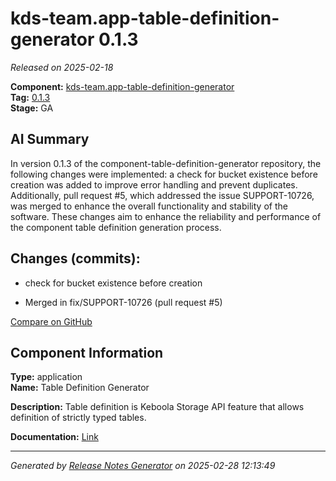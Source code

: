 # kds-team.app-table-definition-generator 0.1.3

_Released on 2025-02-18_

**Component:** [kds-team.app-table-definition-generator](https://github.com/keboola/component-table-definition-generator)  
**Tag:** [0.1.3](https://github.com/keboola/component-table-definition-generator/releases/tag/0.1.3)  
**Stage:** GA  


## AI Summary
In version 0.1.3 of the component-table-definition-generator repository, the following changes were implemented: a check for bucket existence before creation was added to improve error handling and prevent duplicates. Additionally, pull request #5, which addressed the issue SUPPORT-10726, was merged to enhance the overall functionality and stability of the software. These changes aim to enhance the reliability and performance of the component table definition generation process.



## Changes (commits):


- check for bucket existence before creation 
  



- Merged in fix/SUPPORT-10726 (pull request #5) 
  



[Compare on GitHub](https://github.com/component-table-definition-generator/compare/0.1.2...0.1.3)



## Component Information
**Type:** application  
**Name:** Table Definition Generator  

**Description:** Table definition is Keboola Storage API feature that allows definition of strictly typed tables.  


**Documentation:** [Link](https://github.com/keboola/component-table-definition-generator/blob/main/README.md)  



---
_Generated by [Release Notes Generator](https://github.com/keboola/release-notes-generator) on 2025-02-28 12:13:49_ 